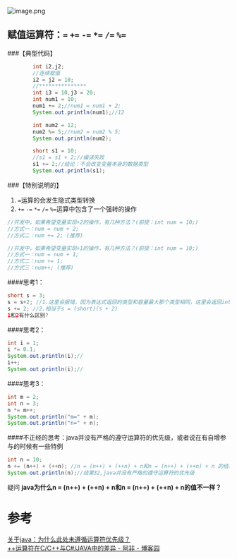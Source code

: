 ![image.png](https://cdn.nlark.com/yuque/0/2022/png/28932072/1655903088100-dd089721-887b-46e0-8ce3-92a3c743902e.png#averageHue=%23fbfaf8&clientId=u2cdcf7e3-4f06-4&from=paste&height=274&id=uba88b2c6&originHeight=274&originWidth=840&originalType=binary&ratio=1&rotation=0&showTitle=false&size=53152&status=done&style=none&taskId=ude996af4-6e6b-400c-879f-de7b6208bb3&title=&width=840)
## 赋值运算符：`=`  `+=`  `-=`  `*=`  `/=`  `%=` 
###【典型代码】
```java
		int i2,j2;
		//连续赋值
		i2 = j2 = 10;
		//***************
		int i3 = 10,j3 = 20;
		int num1 = 10;
		num1 += 2;//num1 = num1 + 2;
		System.out.println(num1);//12

		int num2 = 12;
		num2 %= 5;//num2 = num2 % 5;
		System.out.println(num2);

		short s1 = 10;
		//s1 = s1 + 2;//编译失败
		s1 += 2;//结论：不会改变变量本身的数据类型
		System.out.println(s1);
```


###【特别说明的】
1. `=`运算的会发生隐式类型转换
2. `+=` `-=` `*=` `/=` `%=`运算中包含了一个强转的操作
```java
//开发中，如果希望变量实现+2的操作，有几种方法？(前提：int num = 10;)
//方式一：num = num + 2;
//方式二：num += 2; (推荐)
```
```java
//开发中，如果希望变量实现+1的操作，有几种方法？(前提：int num = 10;)
//方式一：num = num + 1;
//方式二：num += 1; 
//方式三：num++; (推荐)
```
####思考1：
```java
short s = 3; 
s = s+2; //1.这里会报错，因为表达式返回的类型和容量最大那个类型相同，这里会返回int
s += 2; //2.相当于s = (short)(s + 2)
1和2有什么区别?
```


####思考2：
```java
int i = 1;
i *= 0.1;
System.out.println(i);//
i++;
System.out.println(i);//
```

####思考3：
```java
int m = 2;
int n = 3;
n *= m++; 
System.out.println("m=" + m);
System.out.println("n=" + n);
```

####不正经的思考：java并没有严格的遵守运算符的优先级，或者说在有自增参与的时候有一些特例
```java
int n = 10;
n += (n++) + (++n); //n = (n++) + (++n) + n和n = (n++) + (++n) + n 的结果时不同的
System.out.println(n);//结果32,java并没有严格的遵守运算符的优先级
```


疑问
**java为什么n = (n++) + (++n) + n和n = (n++) + (++n) + n的值不一样？**
# 参考
[关于java：为什么此处未遵循运算符优先级？](https://www.codenong.com/29162301/)  
[++运算符在C/C++与C#/JAVA中的差异 - 阿非 - 博客园](https://www.cnblogs.com/Sandy945/archive/2011/06/06/2073613.html)
